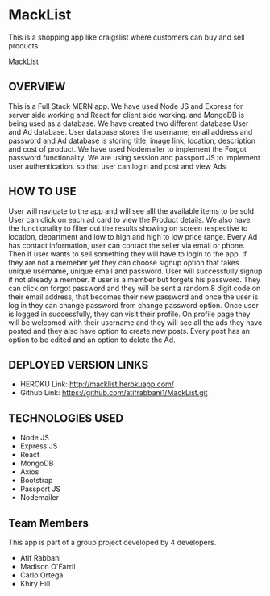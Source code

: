 # MackList

This is a shopping app like craigslist where customers can buy and sell products.

[MackList](client/src/macklist.PNG "MackList Home")

## OVERVIEW

This is a Full Stack MERN app. We have used Node JS and Express for server side working and React for client side working. and MongoDB is being used as a database. We have created two different database User and Ad database. User database stores the username, email address and password and Ad database is storing title, image link, location, description and cost of product.
We have used Nodemailer to implement the Forgot password functionality. We are using session and passport JS to implement user authentication. so that user can login and post and view Ads

## HOW TO USE

User will navigate to the app and will see alll the available items to be sold. User can click on each ad card to view the Product details. We also have the functionality to filter out the results showing on screen respective to location, department and low to high and high to low price range. Every Ad has contact information, user can contact the seller via email or phone.
Then if user wants to sell something they will have to login to the app. If they are not a memeber yet they can choose signup option that takes unique username, unique email and password. User will successfully signup if not already a member. If user is a member but forgets his password. They can click on forgot password and they will be sent a random 8 digit code on their email address, that becomes their new password and once the user is log in they can change password from change password option.
Once user is logged in successfully, they can visit their profile. On profile page they will be welcomed with their username and they will see all the ads they have posted and they also have option to create new posts. Every post has an option to be edited and an option to delete the Ad.

## DEPLOYED VERSION LINKS
 * HEROKU Link: http://macklist.herokuapp.com/
 * Github Link: https://github.com/atifrabbani1/MackList.git

## TECHNOLOGIES USED
 * Node JS
 * Express JS
 * React
 * MongoDB
 * Axios
 * Bootstrap
 * Passport JS
 * Nodemailer

## Team Members
This app is part of a group project developed by 4 developers.
* Atif Rabbani
* Madison O'Farril
* Carlo Ortega
* Khiry Hill
